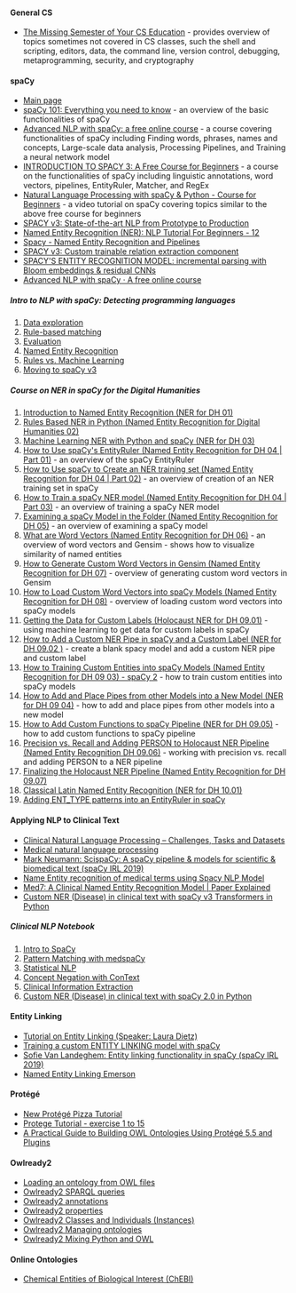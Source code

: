 #### General CS

- [The Missing Semester of Your CS Education](https://missing.csail.mit.edu/) - provides overview of topics sometimes not covered in CS classes, such the shell and scripting, editors, data, the command line, version control, debugging, metaprogramming, security, and cryptography

#### spaCy
- [Main page](https://spacy.io/)
- [spaCy 101: Everything you need to know](https://spacy.io/usage/spacy-101) - an overview of the basic functionalities of spaCy
- [Advanced NLP with spaCy: a free online course](https://course.spacy.io/en/) - a course covering functionalities of spaCy including Finding words, phrases, names and concepts, Large-scale data analysis, Processing Pipelines, and Training a neural network model
- [INTRODUCTION TO SPACY 3: A Free Course for Beginners](http://spacy.pythonhumanities.com/intro.html) - a course on the functionalities of spaCy including linguistic annotations, word vectors, pipelines, EntityRuler, Matcher, and RegEx
- [Natural Language Processing with spaCy & Python - Course for Beginners](https://www.youtube.com/watch?v=dIUTsFT2MeQ) - a video tutorial on spaCy covering topics similar to the above free course for beginners
- [SPACY v3: State-of-the-art NLP from Prototype to Production](https://www.youtube.com/watch?v=9k_EfV7Cns0)
- [Named Entity Recognition (NER): NLP Tutorial For Beginners - 12](https://www.youtube.com/watch?v=2XUhKpH0p4M)
- [Spacy - Named Entity Recognition and Pipelines](https://www.youtube.com/watch?v=b1JKXkfy1ko)
- [SPACY v3: Custom trainable relation extraction component](https://www.youtube.com/watch?v=8HL-Ap5_Axo)
- [SPACY'S ENTITY RECOGNITION MODEL: incremental parsing with Bloom embeddings & residual CNNs](https://www.youtube.com/watch?v=sqDHBH9IjRU)
- [Advanced NLP with spaCy · A free online course](https://www.youtube.com/watch?v=THduWAnG97k)

##### Intro to NLP with spaCy: Detecting programming languages
1. [Data exploration](https://www.youtube.com/watch?v=WnGPv6HnBok)
2. [Rule-based matching](https://www.youtube.com/watch?v=KL4-Mpgbahw)
3. [Evaluation](https://www.youtube.com/watch?v=4V0JDdohxAk)
4. [Named Entity Recognition](https://www.youtube.com/watch?v=IqOJU1-_Fi0)
5. [Rules vs. Machine Learning](https://www.youtube.com/watch?v=f4sqeLRzkPg)
6. [Moving to spaCy v3](https://www.youtube.com/watch?v=k77RrmMaKEI)

##### Course on NER in spaCy for the Digital Humanities
1.  [Introduction to Named Entity Recognition (NER for DH 01)](https://www.youtube.com/watch?v=E9h8qVm2uNY)
2.  [Rules Based NER in Python (Named Entity Recognition for Digital Humanities 02)](https://www.youtube.com/watch?v=O_2uq0sdCQo)
3.  [Machine Learning NER with Python and spaCy (NER for DH 03)](https://www.youtube.com/watch?v=2Ny0yATnuxY)
4. [How to Use spaCy's EntityRuler (Named Entity Recognition for DH 04 | Part 01)](https://www.youtube.com/watch?v=wpyCzodvO3A) - an overview of the spaCy EntityRuler
5. [How to Use spaCy to Create an NER training set (Named Entity Recognition for DH 04 | Part 02)](https://www.youtube.com/watch?v=YBRF7tq1V-Q) - an overview of creation of an NER training set in spaCy
6. [How to Train a spaCy NER model (Named Entity Recognition for DH 04 | Part 03)](https://www.youtube.com/watch?v=7Z1imsp6g10) - an overview of training a spaCy NER model
7. [Examining a spaCy Model in the Folder (Named Entity Recognition for DH 05)](https://www.youtube.com/watch?v=cuUf2H6uCA8) - an overview of examining a spaCy model
8. [What are Word Vectors (Named Entity Recognition for DH 06)](https://www.youtube.com/watch?v=eZJm7PisZvk) - an overview of word vectors and Gensim - shows how to visualize similarity of named entities 
9. [How to Generate Custom Word Vectors in Gensim (Named Entity Recognition for DH 07)](https://www.youtube.com/watch?v=6HM75qOsgkU) - overview of generating custom word vectors in Gensim
10. [How to Load Custom Word Vectors into spaCy Models (Named Entity Recognition for DH 08)](https://www.youtube.com/watch?v=aQPMWS6XiI8) - overview of loading custom word vectors into spaCy models
11. [Getting the Data for Custom Labels (Holocaust NER for DH 09.01)](https://www.youtube.com/watch?v=XScpSI3RYQI) - using machine learning to get data for custom labels in spaCy
12. [How to Add a Custom NER Pipe in spaCy and a Custom Label (NER for DH 09.02 )](https://www.youtube.com/watch?v=1l3v2Zcgb3s) - create a blank spacy model and add a custom NER pipe and custom label
13. [How to Training Custom Entities into spaCy Models (Named Entity Recognition for DH 09 03) - spaCy 2](https://www.youtube.com/watch?v=EcwehOuoqxw) - how to train custom entities into spaCy models
14. [How to Add and Place Pipes from other Models into a New Model (NER for DH 09 04)](https://www.youtube.com/watch?v=fNvTnf10N2M) - how to add and place pipes from other models into a new model
15. [How to Add Custom Functions to spaCy Pipeline (NER for DH 09.05)](https://www.youtube.com/watch?v=XE22cAnwmuQ) - how to add custom functions to spaCy pipeline
16. [Precision vs. Recall and Adding PERSON to Holocaust NER Pipeline (Named Entity Recognition DH 09.06)](https://www.youtube.com/watch?v=-321RJ_Rna8) - working with precision vs. recall and adding PERSON to a NER pipeline
17. [Finalizing the Holocaust NER Pipeline (Named Entity Recognition for DH 09.07)](https://www.youtube.com/watch?v=MYs0W2fPxSo)
18. [Classical Latin Named Entity Recognition (NER for DH 10.01)](https://www.youtube.com/watch?v=zywMBYmV6Ew)
19. [Adding ENT_TYPE patterns into an EntityRuler in spaCy](https://www.youtube.com/watch?v=mDiC6at1TlE)

#### Applying NLP to Clinical Text

- [Clinical Natural Language Processing – Challenges, Tasks and Datasets](https://www.youtube.com/watch?v=yrN8VqkCWWc)
- [Medical natural language processing](https://www.youtube.com/watch?v=oyhpIWa9w1Y)
- [Mark Neumann: ScispaCy: A spaCy pipeline & models for scientific & biomedical text (spaCy IRL 2019)](https://www.youtube.com/watch?v=2_HSKDALwuw)
- [Name Entity recognition of medical terms using Spacy NLP Model](https://www.youtube.com/watch?v=_xhvbHuTcfE)
- [Med7: A Clinical Named Entity Recognition Model | Paper Explained](https://www.youtube.com/watch?v=PTu89JoxBTw)
- [Custom NER (Disease) in clinical text with spaCy v3 Transformers in Python](https://www.youtube.com/watch?v=Nv3TqzT2RLI)

##### Clinical NLP Notebook 
1. [Intro to SpaCy](https://www.youtube.com/watch?v=wsAJpTyE6OY)
2. [Pattern Matching with medspaCy](https://www.youtube.com/watch?v=ymON0qXbbdw)
3. [Statistical NLP](https://www.youtube.com/watch?v=kKqesjURq60)
4. [Concept Negation with ConText](https://www.youtube.com/watch?v=-YxyxE4qP4E)
5. [Clinical Information Extraction](https://www.youtube.com/watch?v=EVLPi777wW4)
6. [Custom NER (Disease) in clinical text with spaCy 2.0 in Python](https://www.youtube.com/watch?v=DxLcMI-EMYI)

#### Entity Linking
- [Tutorial on Entity Linking (Speaker: Laura Dietz)](https://www.youtube.com/watch?v=CBvE3BNErgE)
- [Training a custom ENTITY LINKING model with spaCy](https://www.youtube.com/watch?v=8u57WSXVpmw)
- [Sofie Van Landeghem: Entity linking functionality in spaCy (spaCy IRL 2019)](https://www.youtube.com/watch?v=PW3RJM8tDGo)
- [Named Entity Linking Emerson](https://github.com/explosion/projects/tree/v3/tutorials/nel_emerson)

#### Protégé
- [New Protégé Pizza Tutorial](https://www.michaeldebellis.com/post/new-protege-pizza-tutorial)
- [Protege Tutorial - exercise 1 to 15](https://www.youtube.com/watch?v=1wVeD2PutOA)
- [A Practical Guide to Building OWL Ontologies Using Protégé 5.5 and Plugins](https://drive.google.com/file/d/1A3Y8T6nIfXQ_UQOpCAr_HFSCwpTqELeP/view)

#### Owlready2

- [Loading an ontology from OWL files](https://owlready2.readthedocs.io/en/latest/onto.html#loading-an-ontology-from-owl-files)
- [Owlready2 SPARQL queries](https://owlready2.readthedocs.io/en/latest/sparql.html)
- [Owlready2 annotations](https://owlready2.readthedocs.io/en/latest/annotations.html)
- [Owlready2 properties](https://owlready2.readthedocs.io/en/latest/properties.html)
- [Owlready2 Classes and Individuals (Instances)](https://owlready2.readthedocs.io/en/latest/class.html)
- [Owlready2 Managing ontologies](https://owlready2.readthedocs.io/en/latest/onto.html)
- [Owlready2 Mixing Python and OWL](https://owlready2.readthedocs.io/en/latest/mixing_python_owl.html)

#### Online Ontologies

- [Chemical Entities of Biological Interest (ChEBI)](https://www.ebi.ac.uk/chebi/)
